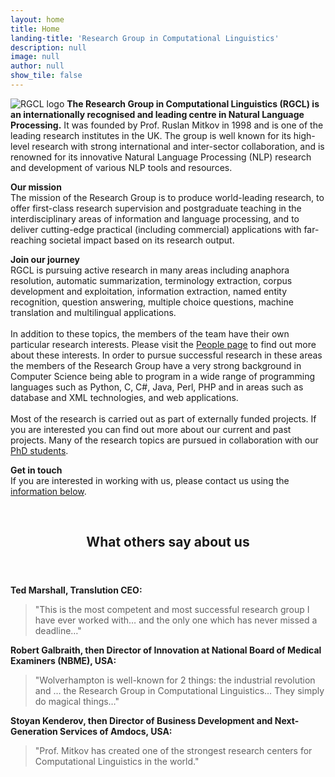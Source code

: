 ```yaml
---
layout: home
title: Home
landing-title: 'Research Group in Computational Linguistics'
description: null
image: null
author: null
show_tile: false
---
```


<p><span class="image right"><img src="{% link assets/images/uwolv-rgcl-logo.png %}" alt="RGCL logo" /></span>
<b>The Research Group in Computational Linguistics (RGCL) is an internationally recognised and leading centre in Natural Language Processing.</b> It was founded by Prof. Ruslan Mitkov in 1998 and is one of the leading research institutes in the UK. The group is well known for its high-level research with strong international and inter-sector collaboration, and is renowned for its innovative Natural Language Processing (NLP) research and development of various NLP tools and resources.
</p>

<p>
<b>Our mission</b>
<br />
The mission of the Research Group is to produce world-leading research, to offer first-class research supervision and postgraduate teaching in the interdisciplinary areas of information and language processing, and to deliver cutting-edge practical (including commercial) applications with far-reaching societal impact based on its research output.
</p>

<p>
<b>Join our journey</b>
<br />
RGCL is pursuing active research in many areas including anaphora resolution, automatic summarization, terminology extraction, corpus development and exploitation, information extraction, named entity recognition, question answering, multiple choice questions, machine translation and multilingual applications. 
<br />
<br />
In addition to these topics, the members of the team have their own particular research interests. Please visit the <a href="https://www.wlv.ac.uk/research/institutes-and-centres/riilp---research-institute-of-information-and-language-processing/research-group-in-computational-linguistics/staff-at-rgcl/" target="_blank"> People page</a> to find out more about these interests. In order to pursue successful research in these areas the members of the Research Group have a very strong background in Computer Science being able to program in a wide range of programming languages such as Python, C, C#, Java, Perl, PHP and in areas such as database and XML technologies, and web applications.
<br />
<br />
Most of the research is carried out as part of externally funded projects. If you are interested you can find out more about our current and past projects. Many of the research topics are pursued in collaboration with our <a href="https://www.wlv.ac.uk/research/institutes-and-centres/riilp---research-institute-of-information-and-language-processing/research-group-in-computational-linguistics/phd-students/" target="_blank">PhD students</a>.
</p>

<p>
<b>Get in touch</b>
<br />
If you are interested in working with us, please contact us using the <a href="#contact" class="scrolly">information below</a>.
</p>

<br />

<header class="major">
<h2>What others say about us</h2>
</header>

<b>Ted Marshall, Translution CEO:</b>
  > "This is the most competent and most successful research group I have ever worked with… and the only one which has never missed a deadline…"

<b>Robert Galbraith, then Director of Innovation at National Board of Medical Examiners (NBME), USA:</b>
  > "Wolverhampton is well-known for 2 things: the industrial revolution and … the Research Group in Computational Linguistics… They simply do magical things…"

<b>Stoyan Kenderov, then Director of Business Development and Next-Generation Services of Amdocs, USA:</b>
  > "Prof. Mitkov has created one of the strongest research centers for Computational Linguistics in the world."
